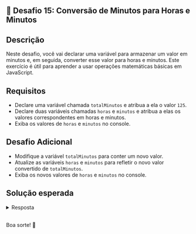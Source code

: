 ## 📝 Desafio 15: Conversão de Minutos para Horas e Minutos

## Descrição

Neste desafio, você vai declarar uma variável para armazenar um valor em minutos e, em seguida, converter esse valor para horas e minutos. Este exercício é útil para aprender a usar operações matemáticas básicas em JavaScript.

## Requisitos

- Declare uma variável chamada `totalMinutos` e atribua a ela o valor `125`.
- Declare duas variáveis chamadas `horas` e `minutos` e atribua a elas os valores correspondentes em horas e minutos.
- Exiba os valores de `horas` e `minutos` no console.

## Desafio Adicional

- Modifique a variável `totalMinutos` para conter um novo valor.
- Atualize as variáveis `horas` e `minutos` para refletir o novo valor convertido de `totalMinutos`.
- Exiba os novos valores de `horas` e `minutos` no console.

## Solução esperada

<details>
    <summary>Resposta</summary>

```javascript
// Valor inicial em minutos
let totalMinutos = 125

// Conversão para horas e minutos
let horas = Math.floor(totalMinutos / 60)
let minutos = totalMinutos % 60

console.log("Horas: " + horas + ", Minutos: " + minutos)

// Desafio Adicional

// Novo valor em minutos
totalMinutos = 200

// Atualização da conversão para horas e minutos
horas = Math.floor(totalMinutos / 60)
minutos = totalMinutos % 60

console.log("Novo valor - Horas: " + horas + ", Minutos: " + minutos)
```

#### Explicação

- Declaramos uma variável `totalMinutos` e atribuímos a ela o valor `125`.
- Usamos `Math.floor` para calcular o número de horas inteiras em `totalMinutos` dividindo por 60.
- Usamos o operador de módulo `%` para calcular o número de minutos restantes.
- Utilizamos `console.log` para exibir os valores de `horas` e `minutos` no console.
- Modificamos a variável `totalMinutos` para um novo valor `200`.
- Atualizamos as variáveis `horas` e `minutos` para refletir o novo valor convertido.
- Utilizamos `console.log` para exibir os novos valores de `horas` e `minutos` no console.

</details>

<br>

Boa sorte! 🚀
